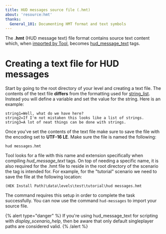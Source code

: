 ```yaml
---
title: HUD messages source file (.hmt)
about: 'resource:hmt'
thanks:
  General_101: Documenting HMT format and text symbols
---
```

The **.hmt** (HUD message text) file format contains source text content which, when [imported by Tool](~h1a-tool#hud-messages), becomes [hud_message_text](~) tags.

# Creating a text file for HUD messages
Start by going to the root directory of your level and creating a text file. The contents of the text file **differs** from the formatting used for [string_list](~). Instead you will define a variable and set the value for the string. Here is an example:

```
string1=Well, what do we have here?
string2=If I'm not mistaken this looks like a list of strings.
string3=A lot of neat things can be done with strings.
```

Once you've set the contents of the text file make sure to save the file with the encoding set to **UTF-16 LE**. Make sure the file is named the following:

`hud messages.hmt`

Tool looks for a file with this name and extension specifically when compiling _hud_message_text_ tags. On top of needing a specific name, it is also required for the .hmt file to reside in the root directory of the scenario the tag is intended for. For example, for the "tutorial" scenario we need to save the file at the following location:

`(HEK Install Path)\data\levels\test\tutorial\hud messages.hmt`

The command requires this setup in order to complete the task successfully. You can now use the command `hud-messages` to import your source file.

{% alert type="danger" %}
If you're using hud_message_text for scripting with _display_scenario_help_, then be aware that only default singleplayer paths are considered valid.
{% /alert %}

